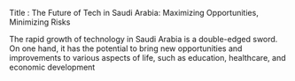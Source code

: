 Title : The Future of Tech in Saudi Arabia: Maximizing Opportunities, Minimizing Risks

The rapid growth of technology in Saudi Arabia is a double-edged sword. On one hand, it has the potential to bring new opportunities and improvements to various aspects of life, such as education, healthcare, and economic development
